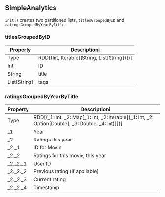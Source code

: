## SimpleAnalytics
`init()` creates two partitioned lists, `titlesGroupedByID` and `ratingsGroupedByYearByTitle`

### titlesGroupedByID
| Property | Descriptioni |
|---|---|
| Type | RDD[(Int, Iterable[(String, List[String])])] |
| Int | ID |
| String | title |
| List[String] | tags |

### ratingsGroupedByYearByTitle
| Property | Descriptioni |
|---|---|
| Type | RDD[(_1: Int, _2: Map[_1: Int, _2: Iterable[(_1: Int, _2: Option[Double], _3: Double, _4: Int)]])] |
| _1 | Year |
| _2 | Ratings this year |
| _2._1 | ID for Movie |
| _2._2 | Ratings for this movie, this year |
| _2._2._1 | User ID |
| _2._2._2 | Previous rating (if appliable) |
| _2._2._3 | Current rating |
| _2._2._4 | Timestamp |